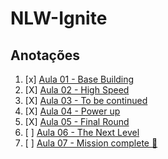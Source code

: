 # NLW-Ignite
## Anotações
1. [x] [Aula 01 - Base Building](aula01) 
2. [X] [Aula 02 - High Speed](aula02) 
3. [X] [Aula 03 - To be continued](aula03) 
4. [X] [Aula 04 - Power up](aula04) 
5. [X] [Aula 05 - Final Round](aula05) 
6. [ ] [Aula 06 - The Next Level](aula06) 
7. [ ] [Aula 07 - Mission complete :rocket:
   ](aula07) 
